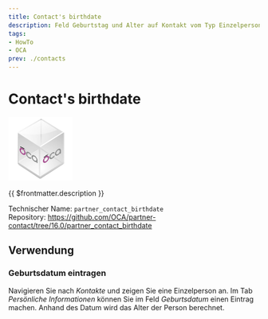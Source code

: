 ```yaml
---
title: Contact's birthdate
description: Feld Geburtstag und Alter auf Kontakt vom Typ Einzelperson.
tags:
- HowTo
- OCA
prev: ./contacts
---
```

# Contact's birthdate
![icon_oca_app](attachments/icon_oca_app.png)

{{ $frontmatter.description }}

Technischer Name: `partner_contact_birthdate`\
Repository: <https://github.com/OCA/partner-contact/tree/16.0/partner_contact_birthdate>

## Verwendung

### Geburtsdatum eintragen

Navigieren Sie nach *Kontakte* und zeigen Sie eine Einzelperson an. Im Tab *Persönliche Informationen* können Sie im Feld *Geburtsdatum* einen Eintrag machen. Anhand des Datum wird das Alter der Person berechnet.